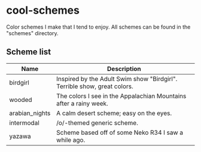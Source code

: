 # cool-schemes
Color schemes I make that I tend to enjoy. All schemes can be found in the "schemes" directory.

## Scheme list
| Name | Description |
| ----- | -------- |
| birdgirl | Inspired by the Adult Swim show "Birdgirl". Terrible show, great colors. |
| wooded | The colors I see in the Appalachian Mountains after a rainy week. |
| arabian_nights | A calm desert scheme; easy on the eyes. |
| intermodal | /o/-themed generic scheme. |
| yazawa | Scheme based off of some Neko R34 I saw a while ago. |
